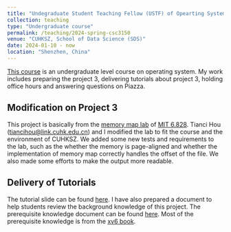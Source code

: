 ```yaml
---
title: "Undegraduate Student Teaching Fellow (USTF) of Opearting System (CSC3150)"
collection: teaching
type: "Undergraduate course"
permalink: /teaching/2024-spring-csc3150
venue: "CUHKSZ, School of Data Science (SDS)"
date: 2024-01-10 - now
location: "Shenzhen, China"
---
```


[This course](https://www.cuhk.edu.cn/en/course/8091) is an undergraduate level course on operating system. My work includes preparing the project 3, delivering tutorials about project 3, holding office hours and answering questions on Piazza.

Modification on Project 3
----
This project is basically from the [memory map lab](https://pdos.csail.mit.edu/6.828/2022/labs/mmap.html) of [MIT 6.828](https://pdos.csail.mit.edu/6.828). Tianci Hou (<tiancihou@link.cuhk.edu.cn>) and I modified the lab to fit the course and the environment of CUHKSZ. We added some new tests and requirements to the lab, such as the whether the memory is page-aligned and whether the implementation of memory map correctly handles the offset of the file. We also made some efforts to make the output more readable.

Delivery of Tutorials
----
The tutorial slide can be found <a href="https://wuzhoudu.github.io/files/24-spring-csc3150/project3_tutorial.pptx" download="">here</a>.
I have also prepared a document to help students review the background knowledge of this project. The prerequisite knowledge document can be found <a href="https://wuzhoudu.github.io/files/24-spring-csc3150/Prerequisite_Knowledge.pdf">here</a>. Most of the prerequisite knowledge is from the [xv6 book](https://pdos.csail.mit.edu/6.828/2023/xv6/book-riscv-rev3.pdf).